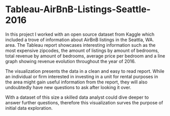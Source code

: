# Tableau-AirBnB-Listings-Seattle-2016


In this project I worked with an open source dataset from Kaggle which included a trove of information about AirBnB listings in the Seattla, WA. area. The Tableau report
showcases interesting information such as the most expensive zipcodes, the amount of listings by amount of bedrooms, total revenue by amount of bedrooms,
average price per bedroom and a line graph showing revenue evolution throughout the year of 2016.

The visualization presents the data in a clean and easy to read report. While an individual or firm interested in investing in a unit for rental purposes in the area
might gain useful information from the report, they will also undoubtedly have new questions to ask after looking it over.

With a dataset of this size a skilled data analyst could dive deeper to answer further questions,
therefore this visualization surves the purpose of initial data exploration.
